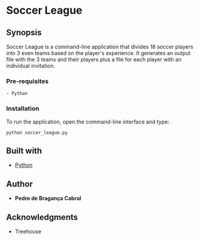 # Soccer League 
## Synopsis
Soccer League is a command-line application that divides 18 soccer players into 3 even teams based on the player's experience. It generates an output file with the 3 teams and their players plus a file for each player with an individual invitation.
### Pre-requisites
```
- Python
```
### Installation
To run the application, open the command-line interface and type:
```
python soccer_league.py
```
## Built with
* [Python](https://www.python.org/)
## Author
* **Pedro de Bragança Cabral**
## Acknowledgments
* Treehouse
